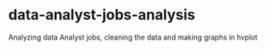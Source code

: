 # data-analyst-jobs-analysis
Analyzing data Analyst jobs, cleaning the data and making graphs in hvplot
